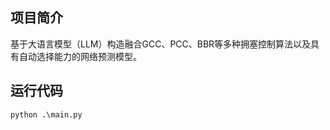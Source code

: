 ## 项目简介
基于大语言模型（LLM）构造融合GCC、PCC、BBR等多种拥塞控制算法以及具有自动选择能力的网络预测模型。

## 运行代码
```python
python .\main.py
```